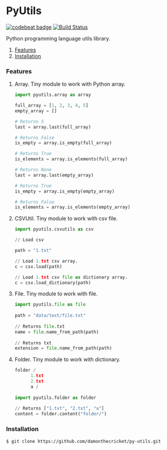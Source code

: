 # PyUtils
[![codebeat badge](https://codebeat.co/badges/79769141-a8fd-40a0-8763-40c5d82c71d6)](https://codebeat.co/projects/github-com-damonthecricket-py-utils-master) [![Build Status](https://travis-ci.org/damonthecricket/py-utils.svg?branch=master)](https://travis-ci.org/damonthecricket/py-utils)

Python programming language utils library.


1. [Features](#features)
2. [Installation](#installation)



### Features
1. Array. Tiny module to work with Python array.
   ```python
   import pyutils.array as array
   
   full_array = [1, 2, 3, 4, 5]
   empty_array = []
   
   # Returns 5
   last = array.last(full_array)
   
   # Returns False
   is_empty = array.is_empty(full_array)
   
   # Returns True
   is_elements = array.is_elements(full_array)
   
   # Returns None
   last = array.last(empty_array)
   
   # Returns True
   is_empty = array.is_empty(empty_array)
   
   # Returns False
   is_elements = array.is_elements(empty_array)
   ```
2. CSVUtil. Tiny module to work with csv file.
   ```python
   import pyutils.csvutils as csv
   
   // Load csv
   
   path = "1.txt"
   
   // Load 1.txt csv array.
   c = csv.load(path)
   
   // Load 1.txt csv file as dictionary array.
   c = csv.load_dictionary(path)
   ```

3. File. Tiny module to work with file.

   ```python
   import pyutils.file as file
  
   path = "data/text/file.txt"
  
   // Returns file.txt
   name = file.name_from_path(path)
  
   // Returns txt
   extension = file.name_from_path(path)
   ```

4. Folder. Tiny module to work with dictionary.
   ```python
   folder /
         1.txt
         2.txt
         a /
  
   import pyutils.folder as folder
  
   // Returns ["1.txt", "2.txt", "a"]
   content = folder.content("folder/")
   ```
 
 

 ### Installation
  ```
  $ git clone https://github.com/damonthecricket/py-utils.git
  ```
  

